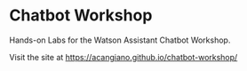 # Chatbot Workshop

Hands-on Labs for the Watson Assistant Chatbot Workshop.

Visit the site at https://acangiano.github.io/chatbot-workshop/
